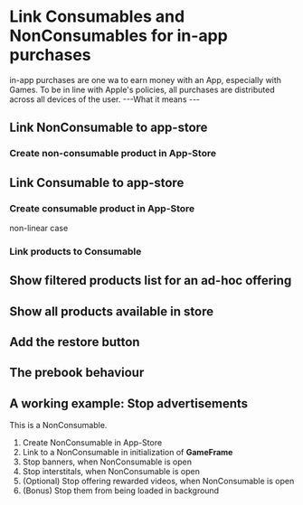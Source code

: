 # Link Consumables and NonConsumables for in-app purchases
in-app purchases are one wa to earn money with an App, especially with Games. To be in line with Apple's policies, all purchases are distributed across all devices of the user. ---What it means ---

## Link NonConsumable to app-store
### Create non-consumable product in App-Store

## Link Consumable to app-store
### Create consumable product in App-Store
non-linear case
### Link products to Consumable

## Show filtered products list for an ad-hoc offering

## Show all products available in store

## Add the restore button

## The prebook behaviour

## A working example: Stop advertisements
This is a NonConsumable.
1. Create NonConsumable in App-Store
2. Link to a NonConsumable in initialization of **GameFrame**
3. Stop banners, when NonConsumable is open
4. Stop interstitals, when NonConsumable is open
5. (Optional) Stop offering rewarded videos, when NonConsumable is open
6. (Bonus) Stop them from being loaded in background
